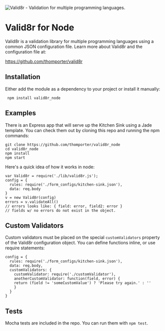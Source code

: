 ![Valid8r - Validation for multiple programming languages.](https://raw.github.com/thomporter/valid8r/master/logo.png)

# Valid8r for Node

Valid8r is a validation library for multiple programming languages using a common
JSON configuration file. Learn more about Valid8r and the configuration file
at:

https://github.com/thomporter/valid8r

## Installation

Either add the module as a dependency to your project or install it manually:

	 npm install valid8r_node

## Examples

There is an Express app that will serve up the Kitchen Sink using a Jade 
template.  You can check them out by cloning this repo and running the npm 
commands:

	git clone https://github.com/thomporter/valid8r_node
	cd valid8r_node
	npm install
	npm start

Here's a quick idea of how it works in node:

	var Valid8r = require('./lib/valid8r.js');
	config = {
	  rules: require('./form_configs/kitchen-sink.json'),
	  data: req.body
	}
	v = new Valid8r(config)
    errors = v.validateAll()
    // errors looks like: { field: error, field2: error }
    // fields w/ no errors do not exist in the object.
    

## Custom Validators

Custom validators must be placed on the special `customValidators` property
of the Valid8r configuration object.  You can define functions inline, 
or use require statements: 

	config = {
	  rules: require('./form_configs/kitchen-sink.json'),
	  data: req.body,
	  customValidators: {
	    customValidator: require('./customValidator'),
	    anotherCustomValidator: function(field, error) {
	    return (field != 'someCustomValue') ? 'Please try again.' : ''
	    }
	  }
	}

## Tests

Mocha tests are included in the repo.  You can run them with `npm test`.